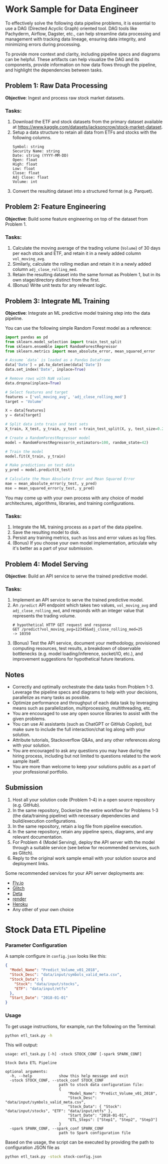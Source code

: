 # Work Sample for Data Engineer

To effectively solve the following data pipeline problems, it is essential to use a DAG (Directed Acyclic Graph) oriented tool. DAG tools like Pachyderm, Airflow, Dagster, etc., can help streamline data processing and management with tracking data lineage, ensuring data integrity, and minimizing errors during processing.

To provide more context and clarity, including pipeline specs and diagrams can be helpful. These artifacts can help visualize the DAG and its components, provide information on how data flows through the pipeline, and highlight the dependencies between tasks.

## Problem 1: Raw Data Processing

**Objective**: Ingest and process raw stock market datasets.

### Tasks:
1. Download the ETF and stock datasets from the primary dataset available at https://www.kaggle.com/datasets/jacksoncrow/stock-market-dataset.
2. Setup a data structure to retain all data from ETFs and stocks with the following columns.
    ```
    Symbol: string
    Security Name: string
    Date: string (YYYY-MM-DD)
    Open: float
    High: float
    Low: float
    Close: float
    Adj Close: float
    Volume: int
    ```
3. Convert the resulting dataset into a structured format (e.g. Parquet).

## Problem 2: Feature Engineering

**Objective**: Build some feature engineering on top of the dataset from Problem 1.

### Tasks:
1. Calculate the moving average of the trading volume (`Volume`) of 30 days per each stock and ETF, and retain it in a newly added column `vol_moving_avg`.
2. Similarly, calculate the rolling median and retain it in a newly added column `adj_close_rolling_med`.
3. Retain the resulting dataset into the same format as Problem 1, but in its own stage/directory distinct from the first.
4. (Bonus) Write unit tests for any relevant logic.

## Problem 3: Integrate ML Training

**Objective**: Integrate an ML predictive model training step into the data pipeline.

You can use the following simple Random Forest model as a reference:

```python
import pandas as pd
from sklearn.model_selection import train_test_split
from sklearn.ensemble import RandomForestRegressor
from sklearn.metrics import mean_absolute_error, mean_squared_error

# Assume `data` is loaded as a Pandas DataFrame
data['Date'] = pd.to_datetime(data['Date'])
data.set_index('Date', inplace=True)

# Remove rows with NaN values
data.dropna(inplace=True)

# Select features and target
features = ['vol_moving_avg', 'adj_close_rolling_med']
target = 'Volume'

X = data[features]
y = data[target]

# Split data into train and test sets
X_train, X_test, y_train, y_test = train_test_split(X, y, test_size=0.2, random_state=42)

# Create a RandomForestRegressor model
model = RandomForestRegressor(n_estimators=100, random_state=42)

# Train the model
model.fit(X_train, y_train)

# Make predictions on test data
y_pred = model.predict(X_test)

# Calculate the Mean Absolute Error and Mean Squared Error
mae = mean_absolute_error(y_test, y_pred)
mse = mean_squared_error(y_test, y_pred)
```

You may come up with your own process with any choice of model architectures, algorithms, libraries, and training configurations.

### Tasks:
1. Integrate the ML training process as a part of the data pipeline.
2. Save the resulting model to disk.
3. Persist any training metrics, such as loss and error values as log files.
4. (Bonus) If you choose your own model implementation, articulate why it's better as a part of your submission.

## Problem 4: Model Serving

**Objective**: Build an API service to serve the trained predictive model.

### Tasks:
1. Implement an API service to serve the trained predictive model.
2. An `/predict` API endpoint which takes two values, `vol_moving_avg` and `adj_close_rolling_med`, and responds with an integer value that represents the trading volume.
    ```shell
    # hypothetical HTTP GET request and response
    GET /predict?vol_moving_avg=12345&adj_close_rolling_med=25
    -> 10350
    ```
3. (Bonus) Test the API service, document your methodology, provisioned computing resources, test results, a breakdown of observable bottlenecks (e.g. model loading/inference, socket/IO, etc.), and improvement suggestions for hypothetical future iterations.

## Notes

- Correctly and optimally orchestrate the data tasks from Problem 1-3. Leverage the pipeline specs and diagrams to help with your decisions, parallelize as many tasks as possible.
- Optimize performance and throughput of each data task by leveraging means such as parallelization, multiprocessing, multithreading, etc.
- You are encouraged to use any open source libraries to assist with the given problems.
- You can use AI assistants (such as ChatGPT or GitHub Copilot), but make sure to include the full interaction/chat log along with your solution.
- Attribute tutorials, Stackoverflow Q&As, and any other references along with your solution.
- You are encouraged to ask any questions you may have during the hiring process, including but not limited to questions related to the work sample itself.
- You are more than welcome to keep your solutions public as a part of your professional portfolio.

## Submission

1. Host all your solution code (Problem 1-4) in a open source repository (e.g. GitHub).
2. In the same repository, Dockerize the entire workflow for Problems 1-3 (the data/training pipeline) with necessary dependencies and build/execution configurations.
3. In the same repository, retain a log file from pipeline execution.
4. In the same repository, retain any pipeline specs, diagrams, and any relevant documentation.
5. For Problem 4 (Model Serving), deploy the API server with the model through a suitable service (see below for recommended services, such as Glitch).
6. Reply to the original work sample email with your solution source and deployment links.

Some recommended services for your API server deployments are:

- [Fly.io](https://fly.io/)
- [Glitch](https://glitch.com/)
- [Deta](https://deta.space/)
- [render](https://render.com/)
- [Heroku](https://www.heroku.com/)
- Any other of your own choice


# Stock Data ETL Pipeline

### Parameter Configuration
A sample configure in `config.json` looks like this:
```json
{
  "Model_Name": "Predict_Volume_v01_2018",
  "Stock_Desc": "data/input/symbols_valid_meta.csv",
  "Stock_Data": {
    "Stock": "data/input/stocks",
    "ETF": "data/input/etfs"
  },
  "Start_Date": "2018-01-01"
}
```

### Usage

To get usage instructions, for example, run the following on the Terminal:
```sh
python etl_task.py -h
```

This will output:
```text
usage: etl_task.py [-h] -stock STOCK_CONF [-spark SPARK_CONF]

Stock Data ETL Pipeline

optional arguments:
  -h, --help            show this help message and exit
  -stock STOCK_CONF, --stock_conf STOCK_CONF
                        path to stock data configuration file: 
                        {
                            "Model_Name": "Predict_Volume_v01_2018", 
                            "Stock_Desc": "data/input/symbols_valid_meta.csv", 
                            "Stock_Data": { "Stock": "data/input/stocks", "ETF": "data/input/etfs" }, 
                            "Start_Date": "2018-01-01", 
                            "ETL_Steps": ["Step1", "Step2", "Step3"]
                        }
  -spark SPARK_CONF, --spark_conf SPARK_CONF
                        path to Spark configuration file
```

Based on the usage, the script can be executed by providing the path to configuration JSON file as
```sh
python etl_task.py -stock stock-config.json
```
